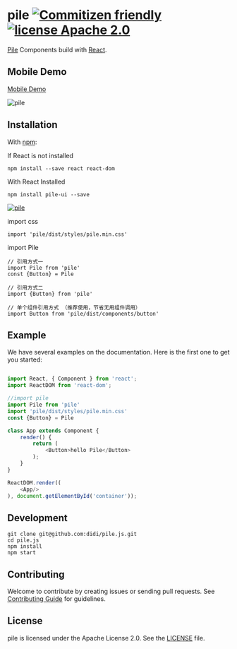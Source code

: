 # pile [![Commitizen friendly](https://img.shields.io/badge/commitizen-friendly-brightgreen.svg)](http://commitizen.github.io/cz-cli/) [![license Apache 2.0](https://img.shields.io/badge/license-Apache--2.0-blue.svg)](https://www.npmjs.com/package/pile)

[Pile](https://www.npmjs.com/package/pile-ui) Components build with [React](http://facebook.github.io/react/).

## Mobile Demo

[Mobile Demo](https://didi.github.io/pile.js)

![pile](http://es-static.xiaojukeji.com/static/web/activity/pile/evm.png)

## Installation

With [npm](http://npmjs.com/):

If React is not installed

```
npm install --save react react-dom
```

With React Installed

```
npm install pile-ui --save

```
[![pile](https://nodei.co/npm/pile-ui.png)](https://www.npmjs.com/package/pile-ui)


import css

```
import 'pile/dist/styles/pile.min.css'
```

import Pile

```
// 引用方式一
import Pile from 'pile'
const {Button} = Pile

// 引用方式二
import {Button} from 'pile'

// 单个组件引用方式 （推荐使用，节省无用组件调用）
import Button from 'pile/dist/components/button'
```

## Example

We have several examples on the documentation. Here is the first one to get you started:
```javascript

import React, { Component } from 'react';
import ReactDOM from 'react-dom';

//import pile
import Pile from 'pile'
import 'pile/dist/styles/pile.min.css'
const {Button} = Pile

class App extends Component {
    render() {
        return (
            <Button>hello Pile</Button>
        );
    }
}

ReactDOM.render((
    <App/>
), document.getElementById('container'));

```

## Development

```shell
git clone git@github.com:didi/pile.js.git
cd pile.js
npm install
npm start
```

## Contributing

Welcome to contribute by creating issues or sending pull requests. See [Contributing Guide](.github/CONTRIBUTING.md) for guidelines.


## License

pile is licensed under the Apache License 2.0. See the [LICENSE](LICENSE) file.



